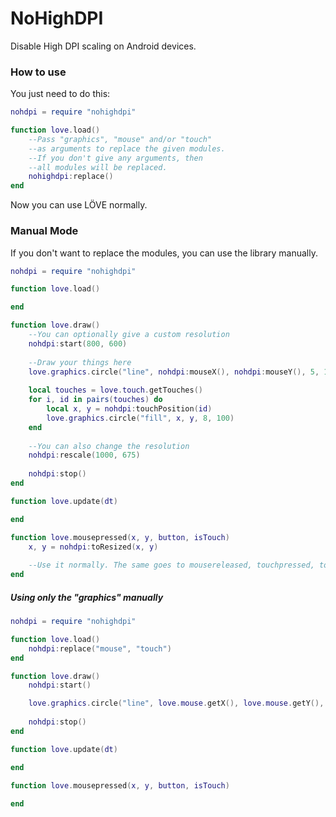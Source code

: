 # NoHighDPI
Disable High DPI scaling on Android devices.

### How to use

You just need to do this:
```lua
nohdpi = require "nohighdpi"

function love.load()
    --Pass "graphics", "mouse" and/or "touch"
    --as arguments to replace the given modules.
    --If you don't give any arguments, then
    --all modules will be replaced.
    nohighdpi:replace()
end
```
Now you can use LÖVE normally.

### Manual Mode

If you don't want to replace the modules, you can use the library manually.
```lua
nohdpi = require "nohighdpi"

function love.load()

end

function love.draw()
    --You can optionally give a custom resolution
    nohdpi:start(800, 600)
    
    --Draw your things here
    love.graphics.circle("line", nohdpi:mouseX(), nohdpi:mouseY(), 5, 100)
    
    local touches = love.touch.getTouches()
    for i, id in pairs(touches) do
        local x, y = nohdpi:touchPosition(id)
        love.graphics.circle("fill", x, y, 8, 100)
    end
    
    --You can also change the resolution
    nohdpi:rescale(1000, 675)
    
    nohdpi:stop()
end

function love.update(dt)

end

function love.mousepressed(x, y, button, isTouch)
    x, y = nohdpi:toResized(x, y)
    
    --Use it normally. The same goes to mousereleased, touchpressed, touchreleased...
end
```


##### Using only the "graphics" manually
```lua
nohdpi = require "nohighdpi"

function love.load()
    nohdpi:replace("mouse", "touch")
end

function love.draw()
    nohdpi:start()

    love.graphics.circle("line", love.mouse.getX(), love.mouse.getY(), 5, 100)
 
    nohdpi:stop()
end

function love.update(dt)

end

function love.mousepressed(x, y, button, isTouch)
    
end
```
